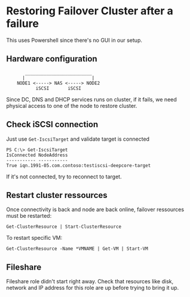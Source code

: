 # Restoring Failover Cluster after a failure
This uses Powershell since there's no GUI in our setup.
## Hardware configuration
```
       _________________________
      |                         |
    NODE1 <-----> NAS <-----> NODE2
           iSCSI       iSCSI
```

Since DC, DNS and DHCP services runs on cluster, if it fails, we need physical access to one of the node to restore cluster.

## Check iSCSI connection
Just use `Get-IscsiTarget` and validate target is connected

    PS C:\> Get-IscsiTarget
    IsConnected NodeAddress 
    ----------- ----------- 
    True iqn.1991-05.com.contoso:testiscsi-deepcore-target

If it's not connected, try to reconnect to target.

## Restart cluster ressources
Once connectivity is back and node are back online, failover ressources must be restarted:

    Get-ClusterResource | Start-ClusterResource

To restart specific VM:

    Get-ClusterResource -Name *VMNAME | Get-VM | Start-VM

## Fileshare
Fileshare role didn't start right away. Check that resources like disk, network and IP address for this role are up before trying to bring it up.
